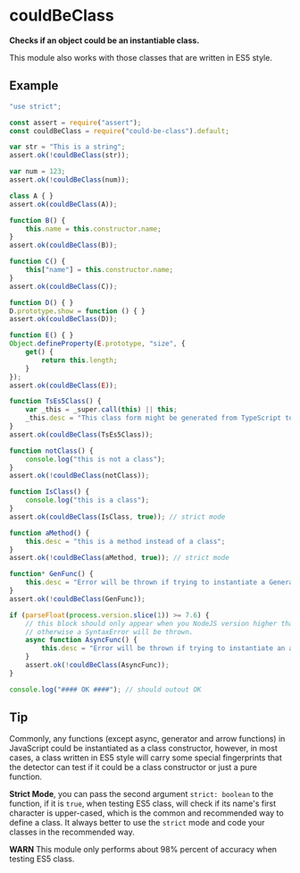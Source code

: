 # couldBeClass

**Checks if an object could be an instantiable class.**

This module also works with those classes that are written in ES5 style.

## Example

```javascript
"use strict";

const assert = require("assert");
const couldBeClass = require("could-be-class").default;

var str = "This is a string";
assert.ok(!couldBeClass(str));

var num = 123;
assert.ok(!couldBeClass(num));

class A { }
assert.ok(couldBeClass(A));

function B() {
    this.name = this.constructor.name;
}
assert.ok(couldBeClass(B));

function C() {
    this["name"] = this.constructor.name;
}
assert.ok(couldBeClass(C));

function D() { }
D.prototype.show = function () { }
assert.ok(couldBeClass(D));

function E() { }
Object.defineProperty(E.prototype, "size", {
    get() {
        return this.length;
    }
});
assert.ok(couldBeClass(E));

function TsEs5Class() {
    var _this = _super.call(this) || this;
    _this.desc = "This class form might be generated from TypeScript to ES5";
}
assert.ok(couldBeClass(TsEs5Class));

function notClass() {
    console.log("this is not a class");
}
assert.ok(!couldBeClass(notClass));

function IsClass() {
    console.log("this is a class");
}
assert.ok(couldBeClass(IsClass, true)); // strict mode

function aMethod() {
    this.desc = "this is a method instead of a class";
}
assert.ok(!couldBeClass(aMethod, true)); // strict mode

function* GenFunc() {
    this.desc = "Error will be thrown if trying to instantiate a Generator function.";
}
assert.ok(!couldBeClass(GenFunc));

if (parseFloat(process.version.slice(1)) >= 7.6) {
    // this block should only appear when you NodeJS version higher than 7.6, 
    // otherwise a SyntaxError will be thrown.
    async function AsyncFunc() {
        this.desc = "Error will be thrown if trying to instantiate an async function.";
    }
    assert.ok(!couldBeClass(AsyncFunc));
}

console.log("#### OK ####"); // should outout OK
```

## Tip

Commonly, any functions (except async, generator and arrow functions) in 
JavaScript could be instantiated as a class constructor, however, in most cases, 
a class written in ES5 style will carry some special fingerprints that the
detector can test if it could be a class constructor or just a pure function.

**Strict Mode**, you can pass the second argument `strict: boolean` to the 
function, if it is `true`, when testing ES5 class, will check if its name's 
first character is upper-cased, which is the common and recommended way to 
define a class. It always better to use the `strict` mode and code your classes 
in the recommended way.

**WARN** This module only performs about 98% percent of accuracy when testing 
ES5 class.
